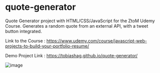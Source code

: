 # quote-generator
Quote Generator project with HTML/CSS/JavaScript for the ZtoM Udemy Course. Generates a random quote from an external API, with a tweet button integrated.

Link to the Course : https://www.udemy.com/course/javascript-web-projects-to-build-your-portfolio-resume/

Demo Project Link : https://tobiashag.github.io/quote-generator/

![image](https://user-images.githubusercontent.com/71271962/210422201-ecccc3e0-bf38-4f2b-b307-56f965ae28dd.png)
